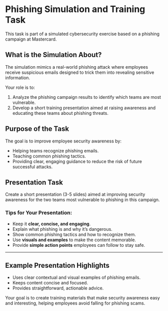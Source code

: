 # Phishing Simulation and Training Task

This task is part of a simulated cybersecurity exercise based on a phishing campaign at Mastercard.

## What is the Simulation About?

The simulation mimics a real-world phishing attack where employees receive suspicious emails designed to trick them into revealing sensitive information.

Your role is to:

1. Analyze the phishing campaign results to identify which teams are most vulnerable.
2. Develop a short training presentation aimed at raising awareness and educating these teams about phishing threats.

## Purpose of the Task

The goal is to improve employee security awareness by:

- Helping teams recognize phishing emails.
- Teaching common phishing tactics.
- Providing clear, engaging guidance to reduce the risk of future successful attacks.


## Presentation Task

Create a short presentation (3-5 slides) aimed at improving security awareness for the two teams most vulnerable to phishing in this campaign.

### Tips for Your Presentation:
- Keep it **clear, concise, and engaging**.
- Explain what phishing is and why it’s dangerous.
- Show common phishing tactics and how to recognize them.
- Use **visuals and examples** to make the content memorable.
- Provide **simple action points** employees can follow to stay safe.

---

## Example Presentation Highlights

- Uses clear contextual and visual examples of phishing emails.
- Keeps content concise and focused.
- Provides straightforward, actionable advice.

Your goal is to create training materials that make security awareness easy and interesting, helping employees avoid falling for phishing scams.
